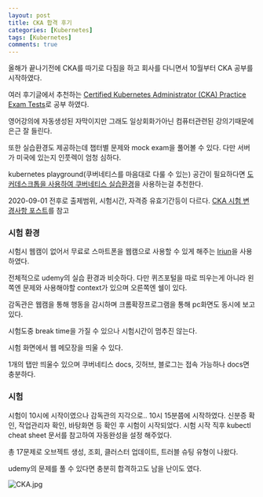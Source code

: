 ```yaml
---
layout: post
title: CKA 합격 후기
categories: [Kubernetes]
tags: [Kubernetes]
comments: true
---
```

올해가 끝나기전에 CKA를 따기로 다짐을 하고 회사를 다니면서 10월부터 CKA 공부를 시작하였다.

여러 후기글에서 추천하는 [Certified Kubernetes Administrator (CKA) Practice Exam Tests](https://www.udemy.com/course/certified-kubernetes-administrator-with-practice-tests/)로 공부 하였다.

영어강의에 자동생성된 자막이지만 그래도 일상회화가아닌 컴퓨터관련된 강의기때문에 은근 잘 들린다.

또한 실습환경도 제공하는데 챕터별 문제와 mock exam을 풀어볼 수 있다. 다만 서버가 미국에 있는지 인풋렉이 엄청 심하다.

kubernetes playground(쿠버네티스를 마음대로 다룰 수 있는) 공간이 필요하다면 [도커데스크톱을 사용하여 쿠버네티스 실습환경](https://lcc3108.github.io/articles/2020-11/docker-desktop-kubernetes-and-dashboard)을 사용하는걸 추천한다.

2020-09-01 전후로 출제범위, 시험시간, 자격증 유효기간등이 다르다.
[CKA 시험 변경사항 포스트](https://lcc3108.github.io/articles/2020-10/CKA-%EC%8B%9C%ED%97%98%EB%B3%80%EA%B2%BD%EC%82%AC%ED%95%AD)를 참고



### 시험 환경

시험시 웹캠이 없어서 무료로 스마트폰을 웹캠으로 사용할 수 있게 해주는 [Iriun](https://iriun.com/)을 사용하였다.


전체적으로 udemy의 실습 환경과 비슷하다. 다만 퀴즈포털을 따로 띄우는게 아니라 왼쪽엔 문제와 사용해야할 context가 있으며 오른쪽엔 쉘이 있다. 

감독관은 웹캠을 통해 행동을 감시하며 크롬확장프로그램을 통해 pc화면도 동시에 보고있다.

시험도중 break time을 가질 수 있으나 시험시간이 멈추진 않는다.

시험 화면에서 웹 메모장을 띄울 수 있다.

1개의 탭만 띄울수 있으며 쿠버네티스 docs, 깃허브, 블로그는 접속 가능하나 docs면 충분하다.

### 시험

시험이 10시에 시작이였으나 감독관의 지각으로.. 10시 15분쯤에 시작하였다. 신분증 확인, 작업관리자 확인, 바탕화면 등 확인 후 시험이 시작되었다. 시험 시작 직후 kubectl cheat sheet 문서를 참고하여 자동완성을 설정 해주었다. 

총 17문제로 오브젝트 생성, 조회, 클러스터 업데이트, 트러블 슈팅 유형이 나왔다.

udemy의 문제를 풀 수 있다면 충분히 합격하고도 남을 난이도 였다.

![CKA.jpg](https://lcc3108.github.io/img/2020-12/18/cka.jpg)